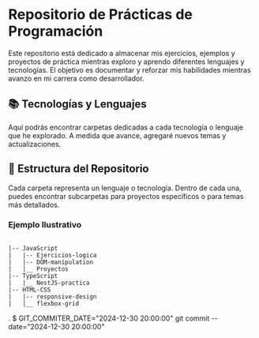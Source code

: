 # Repositorio de Prácticas de Programación

Este repositorio está dedicado a almacenar mis ejercicios, ejemplos y proyectos de práctica mientras exploro y aprendo diferentes lenguajes y tecnologías. El objetivo es documentar y reforzar mis habilidades mientras avanzo en mi carrera como desarrollador.

## 📚 Tecnologías y Lenguajes

Aquí podrás encontrar carpetas dedicadas a cada tecnología o lenguaje que he explorado. A medida que avance, agregaré nuevos temas y actualizaciones.

## 📁 Estructura del Repositorio

Cada carpeta representa un lenguaje o tecnología. Dentro de cada una, puedes encontrar subcarpetas para proyectos específicos o para temas más detallados.

### Ejemplo Ilustrativo

``` plaintext

|-- JavaScript
|   |-- Ejercicios-logica
|   |-- DOM-manipulation
|   |__ Proyectos
|-- TypeScript
|   |__ NestJS-practica
|-- HTML-CSS
|   |-- responsive-design
|   |__ flexbox-grid

```
. $ GIT_COMMITER_DATE="2024-12-30 20:00:00" git commit --date="2024-12-30 20:00:00"